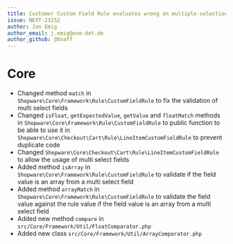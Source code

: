 ```yaml
---
title: Customer Custom Field Rule evaluates wrong on multiple-selection custom fields
issue: NEXT-23252
author: Jan Emig
author_email: j.emig@one-dot.de
author_github: @Xnaff
---
```

# Core
* Changed method `match` in `Shopware\Core\Framework\Rule\CustomFieldRule` to fix the validation of multi select fields
* Changed `isFloat`, `getExpectedValue`, `getValue` and `floatMatch` methods in `Shopware\Core\Framework\Rule\CustomFieldRule` to public function to be able to use it in `Shopware\Core\Checkout\Cart\Rule\LineItemCustomFieldRule` to prevent duplicate code
* Changed `Shopware\Core\Checkout\Cart\Rule\LineItemCustomFieldRule` to allow the usage of multi select fields
* Added method `isArray` in `Shopware\Core\Framework\Rule\CustomFieldRule` to validate if the field value is an array from a multi select field
* Added method `arrayMatch` in `Shopware\Core\Framework\Rule\CustomFieldRule` to validate the field value against the rule value if the field value is an array from a multi select field
* Added new method `compare` in `src/Core/Framework/Util/FloatComparator.php`
* Added new class `src/Core/Framework/Util/ArrayComparator.php`

